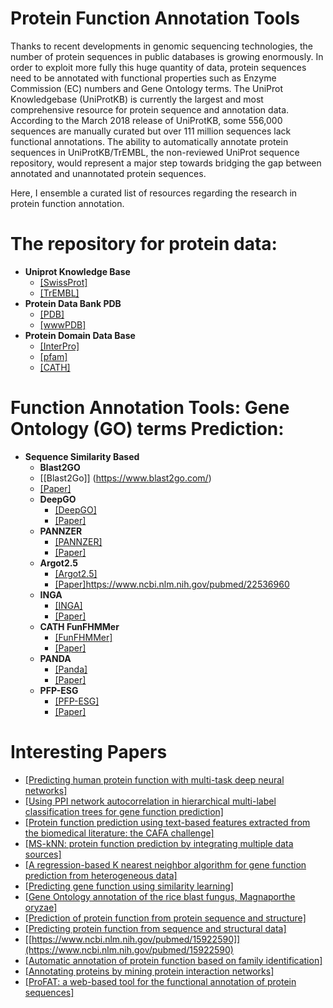 # Protein Function Annotation Tools

Thanks to recent developments in genomic sequencing technologies, the number of protein sequences in public databases is growing enormously.
In order to exploit more fully this huge quantity of data, protein sequences need to be annotated with functional properties such as Enzyme Commission (EC) numbers and Gene Ontology terms. 
The UniProt Knowledgebase (UniProtKB) is currently the largest and most comprehensive resource for protein sequence and annotation data. According to the March 2018 release of UniProtKB, some 556,000 sequences are manually curated but over 111 million sequences lack functional annotations. 
The ability to automatically annotate protein sequences in UniProtKB/TrEMBL, the non-reviewed UniProt sequence repository, would represent a major step towards bridging the gap between annotated and unannotated protein sequences.

Here, I ensemble a curated list of resources regarding the research in protein function annotation. 

# The repository for protein data:
- **Uniprot Knowledge Base**
  - [[SwissProt]](https://www.uniprot.org/uniprot/?query=reviewed:yes)
  - [[TrEMBL]](https://www.uniprot.org/uniprot/?query=reviewed:no)
- **Protein Data Bank PDB**
  - [[PDB]](https://www.rcsb.org/)
  - [[wwwPDB]](http://www.wwpdb.org/)
- **Protein Domain Data Base**
  - [[InterPro]](https://www.ebi.ac.uk/interpro/)
  - [[pfam]](https://pfam.xfam.org/)
  - [[CATH]](http://www.cathdb.info/)
  
# Function Annotation Tools: Gene Ontology (GO) terms Prediction:
- **Sequence Similarity Based**
   - **Blast2GO**
    - [[Blast2Go]] (https://www.blast2go.com/)
    - [[Paper]](https://www.ncbi.nlm.nih.gov/pubmed/16081474)
  - **DeepGO**
    - [[DeepGO]](http://deepgo.bio2vec.net/deepgo/)
    - [[Paper]](https://www.ncbi.nlm.nih.gov/pmc/articles/PMC5860606/)
  - **PANNZER**
    - [[PANNZER]](http://ekhidna2.biocenter.helsinki.fi/sanspanz/)
    - [[Paper]](https://www.ncbi.nlm.nih.gov/pubmed/25653249)
  - **Argot2.5**
    - [[Argot2.5]](http://www.medcomp.medicina.unipd.it/Argot2-5/form.php)
    - [[Paper]]()https://www.ncbi.nlm.nih.gov/pubmed/22536960
  - **INGA**
    - [[INGA]](http://protein.bio.unipd.it/inga)
    - [[Paper]](https://www.ncbi.nlm.nih.gov/pubmed/26019177)
  - **CATH FunFHMMer**
    - [[FunFHMMer]](http://www.cathdb.info/search/by_funfhmmer)
    - [[Paper]](https://www.ncbi.nlm.nih.gov/pubmed/25964299)
  - **PANDA**
    - [[Panda]](http://protein.bio.unipd.it/panada/)
    - [[Paper]](https://www.ncbi.nlm.nih.gov/pubmed/24265686)
  - **PFP-ESG**
    - [[PFP-ESG]](http://kiharalab.org/software.php)
    - [[Paper]](https://www.ncbi.nlm.nih.gov/pubmed/28451967)


# Interesting Papers
- [[Predicting human protein function with multi-task deep neural networks]](https://www.ncbi.nlm.nih.gov/pubmed/29889900)
- [[Using PPI network autocorrelation in hierarchical multi-label classification trees for gene function prediction]](https://www.ncbi.nlm.nih.gov/pubmed/24070402)
- [[Protein function prediction using text-based features extracted from the biomedical literature: the CAFA challenge]](https://www.ncbi.nlm.nih.gov/pubmed/23514326)
- [[MS-kNN: protein function prediction by integrating multiple data sources]](https://www.ncbi.nlm.nih.gov/pubmed/23514608)
- [[A regression-based K nearest neighbor algorithm for gene function prediction from heterogeneous data]](https://www.ncbi.nlm.nih.gov/pubmed/16723004)
- [[Predicting gene function using similarity learning]](https://www.ncbi.nlm.nih.gov/pubmed/24266903)
- [[Gene Ontology annotation of the rice blast fungus, Magnaporthe oryzae]](https://www.ncbi.nlm.nih.gov/pubmed/19278556)
- [[Prediction of protein function from protein sequence and structure]](https://www.ncbi.nlm.nih.gov/pubmed/15029827)
- [[Predicting protein function from sequence and structural data]](https://www.ncbi.nlm.nih.gov/pubmed/15963890)
- [[https://www.ncbi.nlm.nih.gov/pubmed/15922590]](https://www.ncbi.nlm.nih.gov/pubmed/15922590)
- [[Automatic annotation of protein function based on family identification]](https://www.ncbi.nlm.nih.gov/pubmed/14579359)
- [[Annotating proteins by mining protein interaction networks]](https://www.ncbi.nlm.nih.gov/pubmed/16873481)
- [[ProFAT: a web-based tool for the functional annotation of protein sequences]](https://www.ncbi.nlm.nih.gov/pubmed/17059594)
  
 
  
  
  
